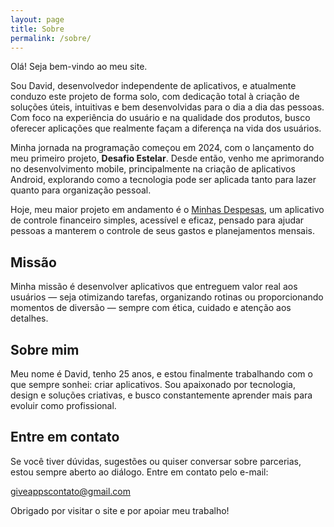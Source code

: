 ```yaml
---
layout: page
title: Sobre
permalink: /sobre/
---
```


<p>Olá! Seja bem-vindo ao meu site.</p>

<p>Sou David, desenvolvedor independente de aplicativos, e atualmente conduzo este projeto de forma solo, com dedicação total à criação de soluções úteis, intuitivas e bem desenvolvidas para o dia a dia das pessoas. Com foco na experiência do usuário e na qualidade dos produtos, busco oferecer aplicações que realmente façam a diferença na vida dos usuários.</p>

<p>Minha jornada na programação começou em 2024, com o lançamento do meu primeiro projeto, <strong>Desafio Estelar</strong>. Desde então, venho me aprimorando no desenvolvimento mobile, principalmente na criação de aplicativos Android, explorando como a tecnologia pode ser aplicada tanto para lazer quanto para organização pessoal.</p>

<p>Hoje, meu maior projeto em andamento é o <a href="/minhas-despesas/">Minhas Despesas</a>, um aplicativo de controle financeiro simples, acessível e eficaz, pensado para ajudar pessoas a manterem o controle de seus gastos e planejamentos mensais.</p>

<h2>Missão</h2>
<p>Minha missão é desenvolver aplicativos que entreguem valor real aos usuários — seja otimizando tarefas, organizando rotinas ou proporcionando momentos de diversão — sempre com ética, cuidado e atenção aos detalhes.</p>

<h2>Sobre mim</h2>
<p>Meu nome é David, tenho 25 anos, e estou finalmente trabalhando com o que sempre sonhei: criar aplicativos. Sou apaixonado por tecnologia, design e soluções criativas, e busco constantemente aprender mais para evoluir como profissional.</p>

<h2>Entre em contato</h2>
<p>Se você tiver dúvidas, sugestões ou quiser conversar sobre parcerias, estou sempre aberto ao diálogo. Entre em contato pelo e-mail:</p>

<p><a href="mailto:giveappscontato@gmail.com">giveappscontato@gmail.com</a></p>

<p>Obrigado por visitar o site e por apoiar meu trabalho!</p>
